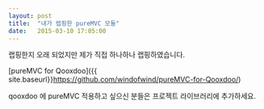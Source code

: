 ```yaml
---
layout: post
title:  "내가 렙핑한 pureMVC 모듈"
date:   2015-03-10 17:05:00
---
```


랩핑한지 오래 되었지만 제가 직접 하나하나 랩핑하였습니다.

[pureMVC for Qooxdoo]({{ site.baseurl}}https://github.com/windofwind/pureMVC-for-Qooxdoo/)

qooxdoo 에 pureMVC 적용하고 싶으신 분들은 프로젝트 라이브러리에 추가하세요.
